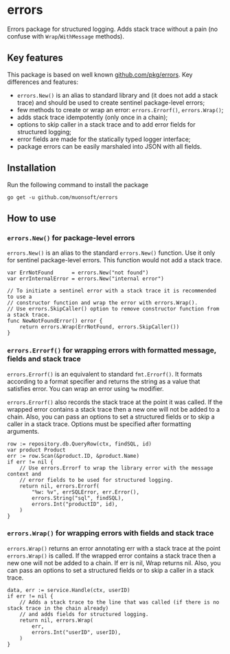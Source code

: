 # errors

Errors package for structured logging. Adds stack trace without a pain
(no confuse with `Wrap`/`WithMessage` methods).

## Key features

This package is based on well known [github.com/pkg/errors](https://github.com/pkg/errors).
Key differences and features:

* `errors.New()` is an alias to standard library and (it does not add a stack trace)
  and should be used to create sentinel package-level errors;
* few methods to create or wrap an error: `errors.Errorf()`, `errors.Wrap()`;
* adds stack trace idempotently (only once in a chain);
* options to skip caller in a stack trace and to add error fields for structured logging;
* error fields are made for the statically typed logger interface;
* package errors can be easily marshaled into JSON with all fields.

## Installation

Run the following command to install the package

```
go get -u github.com/muonsoft/errors
```

## How to use

### `errors.New()` for package-level errors

`errors.New()` is an alias to the standard `errors.New()` function. Use it only for sentinel package-level errors.
This function would not add a stack trace.

```golang
var ErrNotFound      = errors.New("not found")
var errInternalError = errors.New("internal error")

// To initiate a sentinel error with a stack trace it is recommended to use a
// constructor function and wrap the error with errors.Wrap().
// Use errors.SkipCaller() option to remove constructor function from a stack trace.
func NewNotFoundError() error {
	return errors.Wrap(ErrNotFound, errors.SkipCaller())
}
```

### `errors.Errorf()` for wrapping errors with formatted message, fields and stack trace

`errors.Errorf()` is an equivalent to standard `fmt.Errorf()`. It formats according to a format specifier 
and returns the string as a value that satisfies error. You can wrap an error using `%w` modifier.

`errors.Errorf()` also records the stack trace at the point it was called. If the wrapped error
contains a stack trace then a new one will not be added to a chain. Also, you can pass an 
options to set a structured fields or to skip a caller in a stack trace.
Options must be specified after formatting arguments.

```golang
row := repository.db.QueryRow(ctx, findSQL, id)
var product Product
err := row.Scan(&product.ID, &product.Name)
if err != nil {
	// Use errors.Errorf to wrap the library error with the message context and
	// error fields to be used for structured logging.
	return nil, errors.Errorf(
		"%w: %v", errSQLError, err.Error(),
		errors.String("sql", findSQL),
		errors.Int("productID", id),
	)
}
```

### `errors.Wrap()` for wrapping errors with fields and stack trace

`errors.Wrap()` returns an error annotating err with a stack trace at the point `errors.Wrap()` is called.
If the wrapped error contains a stack trace then a new one will not be added to a chain.
If err is nil, Wrap returns nil.  Also, you can pass an options to set a structured fields or to skip a caller
in a stack trace.

```golang
data, err := service.Handle(ctx, userID)
if err != nil {
	// Adds a stack trace to the line that was called (if there is no stack trace in the chain already)
	// and adds fields for structured logging.
	return nil, errors.Wrap(
		err,
		errors.Int("userID", userID),
    )
}
```
